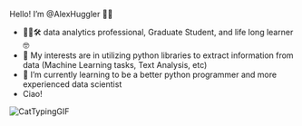 Hello! I’m @AlexHuggler 🙋‍♂️
- 👨‍💻🛠️ data analytics professional, Graduate Student, and life long learner 🤓
- 👀 My interests are in utilizing python libraries to extract information from data (Machine Learning tasks, Text Analysis, etc) 
- 🌱 I’m currently learning to be a better python programmer and more experienced data scientist
- Ciao!





<!---
AlexHuggler/AlexHuggler is a ✨ special ✨ repository because its `README.md` (this file) appears on your GitHub profile.
You can click the Preview link to take a look at your changes.
--->

![CatTypingGIF](https://user-images.githubusercontent.com/47063695/197125129-f2bc4344-de8d-4887-b343-0caa17d14f41.gif)

